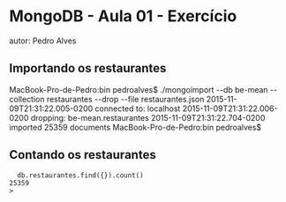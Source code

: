 # MongoDB - Aula 01 - Exercício
autor: Pedro Alves

## Importando os restaurantes

MacBook-Pro-de-Pedro:bin pedroalves$ ./mongoimport --db be-mean --collection restaurantes --drop --file restaurantes.json
2015-11-09T21:31:22.005-0200	connected to: localhost
2015-11-09T21:31:22.006-0200	dropping: be-mean.restaurantes
2015-11-09T21:31:22.704-0200	imported 25359 documents
MacBook-Pro-de-Pedro:bin pedroalves$ 

## Contando os restaurantes

      db.restaurantes.find({}).count()
	25359
	>
